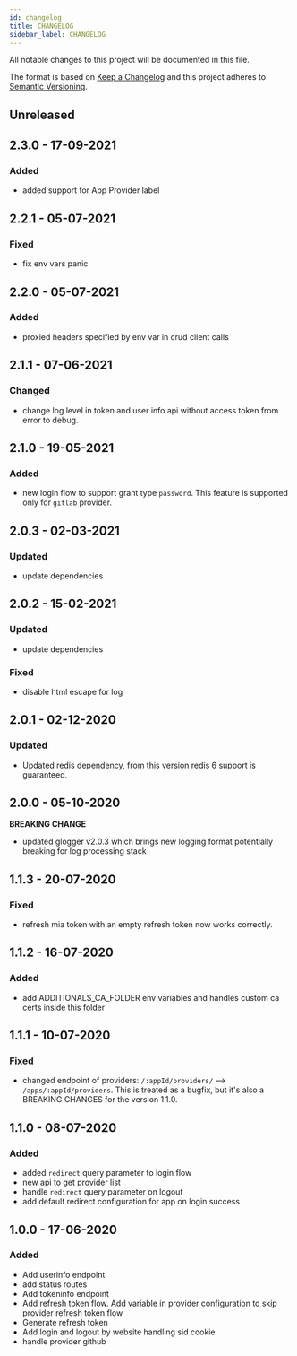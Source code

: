 ```yaml
---
id: changelog
title: CHANGELOG
sidebar_label: CHANGELOG
---
```

All notable changes to this project will be documented in this file.

The format is based on [Keep a Changelog](http://keepachangelog.com/en/1.0.0/)
and this project adheres to [Semantic Versioning](http://semver.org/spec/v2.0.0.html).

## Unreleased

## 2.3.0 - 17-09-2021

### Added

- added support for App Provider label

## 2.2.1 - 05-07-2021

### Fixed

- fix env vars panic

## 2.2.0 - 05-07-2021

### Added

- proxied headers specified by env var in crud client calls

## 2.1.1 - 07-06-2021

### Changed

- change log level in token and user info api without access token from error to debug.

## 2.1.0 - 19-05-2021

### Added

- new login flow to support grant type `password`. This feature is supported only for `gitlab` provider.

## 2.0.3 - 02-03-2021

### Updated

- update dependencies


## 2.0.2 - 15-02-2021

### Updated

- update dependencies

### Fixed

- disable html escape for log

## 2.0.1 - 02-12-2020

### Updated

- Updated redis dependency, from this version redis 6 support is guaranteed.

## 2.0.0 - 05-10-2020

**BREAKING CHANGE**
- updated glogger v2.0.3 which brings new logging format potentially breaking for log processing stack

## 1.1.3 - 20-07-2020

### Fixed

- refresh mia token with an empty refresh token now works correctly.

## 1.1.2 - 16-07-2020

### Added

- add ADDITIONALS_CA_FOLDER env variables and handles custom ca certs inside this folder

## 1.1.1 - 10-07-2020

### Fixed

- changed endpoint of providers: `/:appId/providers/` --> `/apps/:appId/providers`. This is treated as a bugfix, but it's also a BREAKING CHANGES for the version 1.1.0.

## 1.1.0 - 08-07-2020

### Added

- added `redirect` query parameter to login flow
- new api to get provider list
- handle `redirect` query parameter on logout
- add default redirect configuration for app on login success

## 1.0.0 - 17-06-2020

### Added

- Add userinfo endpoint
- add status routes
- Add tokeninfo endpoint
- Add refresh token flow. Add variable in provider configuration to skip provider refresh token flow
- Generate refresh token
- Add login and logout by website handling sid cookie
- handle provider github
